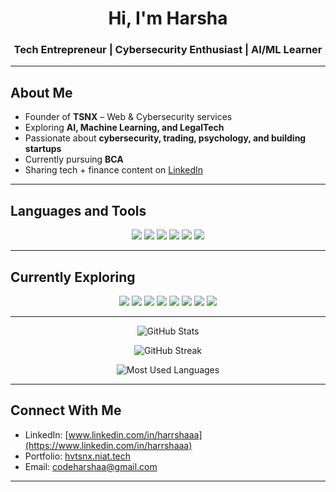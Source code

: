 <h1 align="center">Hi, I'm Harsha</h1>
<h3 align="center">Tech Entrepreneur | Cybersecurity Enthusiast | AI/ML Learner</h3>

---

## About Me
- Founder of **TSNX** – Web & Cybersecurity services  
- Exploring **AI, Machine Learning, and LegalTech**  
- Passionate about **cybersecurity, trading, psychology, and building startups**  
- Currently pursuing **BCA**  
- Sharing tech + finance content on [LinkedIn](https://www.linkedin.com/in/harrshaaa)  

---

## Languages and Tools

<p align="center">
  <img src="https://img.shields.io/badge/Python-3776AB?style=for-the-badge&logo=python&logoColor=white" />
  <img src="https://img.shields.io/badge/JavaScript-F7DF1E?style=for-the-badge&logo=javascript&logoColor=black" />
  <img src="https://img.shields.io/badge/Ruby_on_Rails-CC0000?style=for-the-badge&logo=rubyonrails&logoColor=white" />
  <img src="https://img.shields.io/badge/C-A8B9CC?style=for-the-badge&logo=c&logoColor=white" />
  <img src="https://img.shields.io/badge/HTML5-E34F26?style=for-the-badge&logo=html5&logoColor=white" />
  <img src="https://img.shields.io/badge/CSS3-1572B6?style=for-the-badge&logo=css3&logoColor=white" />
</p>

---

## Currently Exploring  

<p align="center">
  <img src="https://img.shields.io/badge/Artificial%20Intelligence-000000?style=for-the-badge&logo=openai&logoColor=white" />
  <img src="https://img.shields.io/badge/Machine%20Learning-102230?style=for-the-badge&logo=tensorflow&logoColor=orange" />
  <img src="https://img.shields.io/badge/Cybersecurity-2E8B57?style=for-the-badge&logo=hackthebox&logoColor=white" />
  <img src="https://img.shields.io/badge/Law-800000?style=for-the-badge&logo=bookstack&logoColor=white" />
  <img src="https://img.shields.io/badge/Entrepreneurship-FF6F00?style=for-the-badge&logo=reverbnation&logoColor=white" />
  <img src="https://img.shields.io/badge/Communication-4682B4?style=for-the-badge&logo=wechat&logoColor=white" />
  <img src="https://img.shields.io/badge/Leadership-FFD700?style=for-the-badge&logo=leaderboard&logoColor=black" />
  <img src="https://img.shields.io/badge/Psychology-6A5ACD?style=for-the-badge&logo=google-scholar&logoColor=white" />
</p>

---

<p align="center">
  <img src="https://github-readme-stats.vercel.app/api?username=Harshavardhanyedla&show_icons=true&theme=tokyonight" alt="GitHub Stats" />
</p>

<p align="center">
  <img src="https://github-readme-streak-stats.herokuapp.com/?user=Harshavardhanyedla&theme=tokyonight" alt="GitHub Streak" />
</p>

<p align="center">
  <img src="https://github-readme-stats.vercel.app/api/top-langs/?username=Harshavardhanyedla&layout=compact&theme=tokyonight" alt="Most Used Languages" />
</p>

---

## Connect With Me
- LinkedIn: [www.linkedin.com/in/harrshaaa](https://www.linkedin.com/in/harrshaaa)  
- Portfolio: [hvtsnx.niat.tech](https://hvtsnx.niat.tech)  
- Email: codeharshaa@gmail.com  

---
